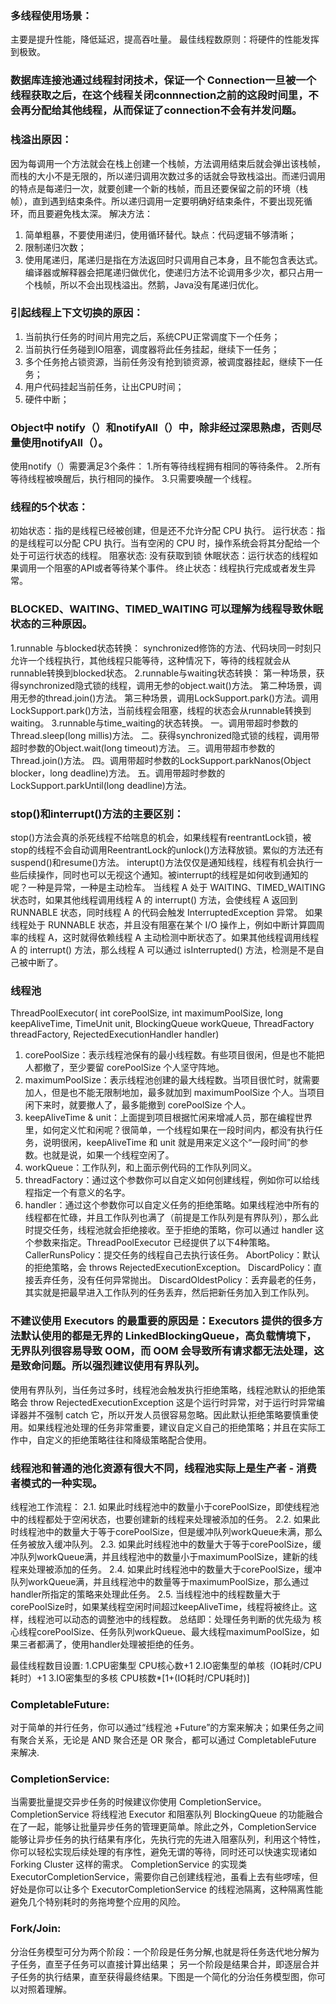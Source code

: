 
### 多线程使用场景：
主要是提升性能，降低延迟，提高吞吐量。
最佳线程数原则：将硬件的性能发挥到极致。

### 数据库连接池通过线程封闭技术，保证一个 Connection一旦被一个线程获取之后，在这个线程关闭connnection之前的这段时间里，不会再分配给其他线程，从而保证了connection不会有并发问题。

### 栈溢出原因：
因为每调用一个方法就会在栈上创建一个栈帧，方法调用结束后就会弹出该栈帧，而栈的大小不是无限的，所以递归调用次数过多的话就会导致栈溢出。而递归调用的特点是每递归一次，就要创建一个新的栈帧，而且还要保留之前的环境（栈帧），直到遇到结束条件。所以递归调用一定要明确好结束条件，不要出现死循环，而且要避免栈太深。
解决方法：
1. 简单粗暴，不要使用递归，使用循环替代。缺点：代码逻辑不够清晰；
2. 限制递归次数；
3. 使用尾递归，尾递归是指在方法返回时只调用自己本身，且不能包含表达式。编译器或解释器会把尾递归做优化，使递归方法不论调用多少次，都只占用一个栈帧，所以不会出现栈溢出。然鹅，Java没有尾递归优化。

### 引起线程上下文切换的原因：
1. 当前执行任务的时间片用完之后，系统CPU正常调度下一个任务；
2. 当前执行任务碰到IO阻塞，调度器将此任务挂起，继续下一任务； 
3. 多个任务抢占锁资源，当前任务没有抢到锁资源，被调度器挂起，继续下一任务；
4. 用户代码挂起当前任务，让出CPU时间； 
5. 硬件中断； 
   

### Object中 notify（）和notifyAll（）中，除非经过深思熟虑，否则尽量使用notifyAll（）。
使用notify（）需要满足3个条件：
  1.所有等待线程拥有相同的等待条件。
  2.所有等待线程被唤醒后，执行相同的操作。
  3.只需要唤醒一个线程。

### 线程的5个状态： 
初始状态：指的是线程已经被创建，但是还不允许分配 CPU 执行。
运行状态：指的是线程可以分配 CPU 执行。当有空闲的 CPU 时，操作系统会将其分配给一个处于可运行状态的线程。
阻塞状态: 没有获取到锁
休眠状态：运行状态的线程如果调用一个阻塞的API或者等待某个事件。
终止状态：线程执行完成或者发生异常。

### BLOCKED、WAITING、TIMED_WAITING 可以理解为线程导致休眠状态的三种原因。
1.runnable 与blocked状态转换：
synchronized修饰的方法、代码块同一时刻只允许一个线程执行，其他线程只能等待，这种情况下，等待的线程就会从runnable转换到blocked状态。
2.runnable与waiting状态转换：
第一种场景，获得synchronized隐式锁的线程，调用无参的object.wait()方法。
第二种场景，调用无参的thread.join()方法。
第三种场景，调用LockSupport.park()方法。调用LockSupport.park()方法，当前线程会阻塞，线程的状态会从runnable转换到waiting。
3.runnable与time_waiting的状态转换。
一。调用带超时参数的 Thread.sleep(long millis)方法。
二。获得synchronized隐式锁的线程，调用带超时参数的Object.wait(long timeout)方法。
三。调用带超市参数的Thread.join()方法。
四。调用带超时参数的LockSupport.parkNanos(Object blocker，long deadline)方法。
五。调用带超时参数的LockSupport.parkUntil(long deadline)方法。

### stop()和interrupt()方法的主要区别：
stop()方法会真的杀死线程不给喘息的机会，如果线程有reentrantLock锁，被stop的线程不会自动调用ReentrantLock的unlock()方法释放锁。累似的方法还有 suspend()和resume()方法。
interupt()方法仅仅是通知线程，线程有机会执行一些后续操作，同时也可以无视这个通知。被interrupt的线程是如何收到通知的呢？一种是异常，一种是主动检车。
 当线程 A 处于 WAITING、TIMED_WAITING 状态时，如果其他线程调用线程 A 的 interrupt() 方法，会使线程 A 返回到 RUNNABLE 状态，同时线程 A 的代码会触发 InterruptedException 异常。
 如果线程处于 RUNNABLE 状态，并且没有阻塞在某个 I/O 操作上，例如中断计算圆周率的线程 A，这时就得依赖线程 A 主动检测中断状态了。如果其他线程调用线程 A 的 interrupt() 方法，那么线程 A 可以通过 isInterrupted() 方法，检测是不是自己被中断了。

### 线程池
ThreadPoolExecutor(
  int corePoolSize,
  int maximumPoolSize,
  long keepAliveTime,
  TimeUnit unit,
  BlockingQueue<Runnable> workQueue,
  ThreadFactory threadFactory,
  RejectedExecutionHandler handler) 

1. corePoolSize：表示线程池保有的最小线程数。有些项目很闲，但是也不能把人都撤了，至少要留 corePoolSize 个人坚守阵地。
2. maximumPoolSize：表示线程池创建的最大线程数。当项目很忙时，就需要加人，但是也不能无限制地加，最多就加到 maximumPoolSize 个人。当项目闲下来时，就要撤人了，最多能撤到 corePoolSize 个人。
3. keepAliveTime & unit：上面提到项目根据忙闲来增减人员，那在编程世界里，如何定义忙和闲呢？很简单，一个线程如果在一段时间内，都没有执行任务，说明很闲，keepAliveTime 和 unit 就是用来定义这个“一段时间”的参数。也就是说，如果一个线程空闲了。
4. workQueue：工作队列，和上面示例代码的工作队列同义。
5. threadFactory：通过这个参数你可以自定义如何创建线程，例如你可以给线程指定一个有意义的名字。
6. handler：通过这个参数你可以自定义任务的拒绝策略。如果线程池中所有的线程都在忙碌，并且工作队列也满了（前提是工作队列是有界队列），那么此时提交任务，线程池就会拒绝接收。至于拒绝的策略，你可以通过 handler 这个参数来指定。ThreadPoolExecutor 已经提供了以下4种策略。
CallerRunsPolicy：提交任务的线程自己去执行该任务。
AbortPolicy：默认的拒绝策略，会 throws RejectedExecutionException。
DiscardPolicy：直接丢弃任务，没有任何异常抛出。
DiscardOldestPolicy：丢弃最老的任务，其实就是把最早进入工作队列的任务丢弃，然后把新任务加入到工作队列。

### 不建议使用 Executors 的最重要的原因是：Executors 提供的很多方法默认使用的都是无界的 LinkedBlockingQueue，高负载情境下，无界队列很容易导致 OOM，而 OOM 会导致所有请求都无法处理，这是致命问题。所以强烈建议使用有界队列。
使用有界队列，当任务过多时，线程池会触发执行拒绝策略，线程池默认的拒绝策略会 throw RejectedExecutionException 这是个运行时异常，对于运行时异常编译器并不强制 catch 它，所以开发人员很容易忽略。因此默认拒绝策略要慎重使用。如果线程池处理的任务非常重要，建议自定义自己的拒绝策略；并且在实际工作中，自定义的拒绝策略往往和降级策略配合使用。

### 线程池和普通的池化资源有很大不同，线程池实际上是生产者 - 消费者模式的一种实现。
线程池工作流程：
  2.1. 如果此时线程池中的数量小于corePoolSize，即使线程池中的线程都处于空闲状态，也要创建新的线程来处理被添加的任务。
  2.2. 如果此时线程池中的数量大于等于corePoolSize，但是缓冲队列workQueue未满，那么任务被放入缓冲队列。
  2.3. 如果此时线程池中的数量大于等于corePoolSize，缓冲队列workQueue满，并且线程池中的数量小于maximumPoolSize，建新的线程来处理被添加的任务。
  2.4. 如果此时线程池中的数量大于corePoolSize，缓冲队列workQueue满，并且线程池中的数量等于maximumPoolSize，那么通过 handler所指定的策略来处理此任务。
  2.5. 当线程池中的线程数量大于 corePoolSize时，如果某线程空闲时间超过keepAliveTime，线程将被终止。这样，线程池可以动态的调整池中的线程数。
  总结即：处理任务判断的优先级为 核心线程corePoolSize、任务队列workQueue、最大线程maximumPoolSize，如果三者都满了，使用handler处理被拒绝的任务。

 最佳线程数目设置:
  1.CPU密集型 CPU核心数+1
  2.IO密集型的单核（IO耗时/CPU耗时）+1
  3.IO密集型的多核 CPU核数*[1+(IO耗时/CPU耗时)]

### CompletableFuture: 
  对于简单的并行任务，你可以通过“线程池 +Future”的方案来解决；如果任务之间有聚合关系，无论是 AND 聚合还是 OR 聚合，都可以通过 CompletableFuture 来解决.
### CompletionService:
  当需要批量提交异步任务的时候建议你使用 CompletionService。CompletionService 将线程池 Executor 和阻塞队列 BlockingQueue 的功能融合在了一起，能够让批量异步任务的管理更简单。除此之外，CompletionService 能够让异步任务的执行结果有序化，先执行完的先进入阻塞队列，利用这个特性，你可以轻松实现后续处理的有序性，避免无谓的等待，同时还可以快速实现诸如 Forking Cluster 这样的需求。
  CompletionService 的实现类 ExecutorCompletionService，需要你自己创建线程池，虽看上去有些啰嗦，但好处是你可以让多个 ExecutorCompletionService 的线程池隔离，这种隔离性能避免几个特别耗时的务拖垮整个应用的风险。
### Fork/Join:
  分治任务模型可分为两个阶段：一个阶段是任务分解,也就是将任务迭代地分解为子任务，直至子任务可以直接计算出结果；
  另一个阶段是结果合并，即逐层合并子任务的执行结果，直至获得最终结果。下图是一个简化的分治任务模型图，你可以对照着理解。